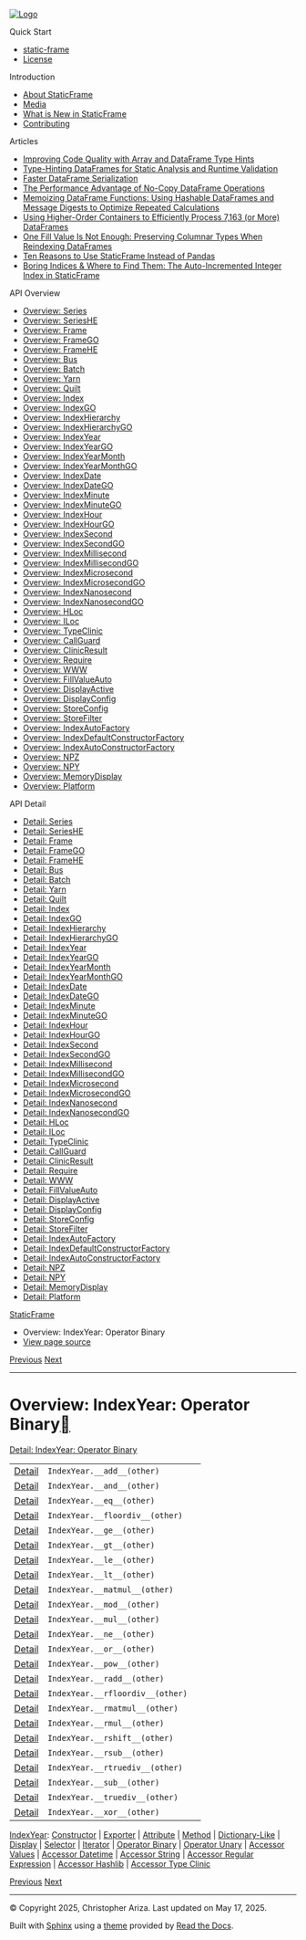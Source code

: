 [![Logo](../_static/sf-logo-web_icon-small.png)](../index.md)

Quick Start

* [static-frame](../readme.md)
* [License](../license.md)

Introduction

* [About StaticFrame](../intro.md)
* [Media](../intro.md#media)
* [What is New in StaticFrame](../new.md)
* [Contributing](../contributing.md)

Articles

* [Improving Code Quality with Array and DataFrame Type Hints](../articles/guard.md)
* [Type-Hinting DataFrames for Static Analysis and Runtime Validation](../articles/ftyping.md)
* [Faster DataFrame Serialization](../articles/serialize.md)
* [The Performance Advantage of No-Copy DataFrame Operations](../articles/no_copy.md)
* [Memoizing DataFrame Functions: Using Hashable DataFrames and Message Digests to Optimize Repeated Calculations](../articles/hash.md)
* [Using Higher-Order Containers to Efficiently Process 7,163 (or More) DataFrames](../articles/uhoc.md)
* [One Fill Value Is Not Enough: Preserving Columnar Types When Reindexing DataFrames](../articles/fill_value.md)
* [Ten Reasons to Use StaticFrame Instead of Pandas](../articles/upgrade.md)
* [Boring Indices & Where to Find Them: The Auto-Incremented Integer Index in StaticFrame](../articles/aiii.md)

API Overview

* [Overview: Series](series.md)
* [Overview: SeriesHE](series_he.md)
* [Overview: Frame](frame.md)
* [Overview: FrameGO](frame_go.md)
* [Overview: FrameHE](frame_he.md)
* [Overview: Bus](bus.md)
* [Overview: Batch](batch.md)
* [Overview: Yarn](yarn.md)
* [Overview: Quilt](quilt.md)
* [Overview: Index](index.md)
* [Overview: IndexGO](index_go.md)
* [Overview: IndexHierarchy](index_hierarchy.md)
* [Overview: IndexHierarchyGO](index_hierarchy_go.md)
* [Overview: IndexYear](index_year.md)
* [Overview: IndexYearGO](index_year_go.md)
* [Overview: IndexYearMonth](index_year_month.md)
* [Overview: IndexYearMonthGO](index_year_month_go.md)
* [Overview: IndexDate](index_date.md)
* [Overview: IndexDateGO](index_date_go.md)
* [Overview: IndexMinute](index_minute.md)
* [Overview: IndexMinuteGO](index_minute_go.md)
* [Overview: IndexHour](index_hour.md)
* [Overview: IndexHourGO](index_hour_go.md)
* [Overview: IndexSecond](index_second.md)
* [Overview: IndexSecondGO](index_second_go.md)
* [Overview: IndexMillisecond](index_millisecond.md)
* [Overview: IndexMillisecondGO](index_millisecond_go.md)
* [Overview: IndexMicrosecond](index_microsecond.md)
* [Overview: IndexMicrosecondGO](index_microsecond_go.md)
* [Overview: IndexNanosecond](index_nanosecond.md)
* [Overview: IndexNanosecondGO](index_nanosecond_go.md)
* [Overview: HLoc](hloc.md)
* [Overview: ILoc](iloc.md)
* [Overview: TypeClinic](type_clinic.md)
* [Overview: CallGuard](call_guard.md)
* [Overview: ClinicResult](clinic_result.md)
* [Overview: Require](require.md)
* [Overview: WWW](www.md)
* [Overview: FillValueAuto](fill_value_auto.md)
* [Overview: DisplayActive](display_active.md)
* [Overview: DisplayConfig](display_config.md)
* [Overview: StoreConfig](store_config.md)
* [Overview: StoreFilter](store_filter.md)
* [Overview: IndexAutoFactory](index_auto_factory.md)
* [Overview: IndexDefaultConstructorFactory](index_default_constructor_factory.md)
* [Overview: IndexAutoConstructorFactory](index_auto_constructor_factory.md)
* [Overview: NPZ](npz.md)
* [Overview: NPY](npy.md)
* [Overview: MemoryDisplay](memory_display.md)
* [Overview: Platform](platform.md)

API Detail

* [Detail: Series](../api_detail/series.md)
* [Detail: SeriesHE](../api_detail/series_he.md)
* [Detail: Frame](../api_detail/frame.md)
* [Detail: FrameGO](../api_detail/frame_go.md)
* [Detail: FrameHE](../api_detail/frame_he.md)
* [Detail: Bus](../api_detail/bus.md)
* [Detail: Batch](../api_detail/batch.md)
* [Detail: Yarn](../api_detail/yarn.md)
* [Detail: Quilt](../api_detail/quilt.md)
* [Detail: Index](../api_detail/index.md)
* [Detail: IndexGO](../api_detail/index_go.md)
* [Detail: IndexHierarchy](../api_detail/index_hierarchy.md)
* [Detail: IndexHierarchyGO](../api_detail/index_hierarchy_go.md)
* [Detail: IndexYear](../api_detail/index_year.md)
* [Detail: IndexYearGO](../api_detail/index_year_go.md)
* [Detail: IndexYearMonth](../api_detail/index_year_month.md)
* [Detail: IndexYearMonthGO](../api_detail/index_year_month_go.md)
* [Detail: IndexDate](../api_detail/index_date.md)
* [Detail: IndexDateGO](../api_detail/index_date_go.md)
* [Detail: IndexMinute](../api_detail/index_minute.md)
* [Detail: IndexMinuteGO](../api_detail/index_minute_go.md)
* [Detail: IndexHour](../api_detail/index_hour.md)
* [Detail: IndexHourGO](../api_detail/index_hour_go.md)
* [Detail: IndexSecond](../api_detail/index_second.md)
* [Detail: IndexSecondGO](../api_detail/index_second_go.md)
* [Detail: IndexMillisecond](../api_detail/index_millisecond.md)
* [Detail: IndexMillisecondGO](../api_detail/index_millisecond_go.md)
* [Detail: IndexMicrosecond](../api_detail/index_microsecond.md)
* [Detail: IndexMicrosecondGO](../api_detail/index_microsecond_go.md)
* [Detail: IndexNanosecond](../api_detail/index_nanosecond.md)
* [Detail: IndexNanosecondGO](../api_detail/index_nanosecond_go.md)
* [Detail: HLoc](../api_detail/hloc.md)
* [Detail: ILoc](../api_detail/iloc.md)
* [Detail: TypeClinic](../api_detail/type_clinic.md)
* [Detail: CallGuard](../api_detail/call_guard.md)
* [Detail: ClinicResult](../api_detail/clinic_result.md)
* [Detail: Require](../api_detail/require.md)
* [Detail: WWW](../api_detail/www.md)
* [Detail: FillValueAuto](../api_detail/fill_value_auto.md)
* [Detail: DisplayActive](../api_detail/display_active.md)
* [Detail: DisplayConfig](../api_detail/display_config.md)
* [Detail: StoreConfig](../api_detail/store_config.md)
* [Detail: StoreFilter](../api_detail/store_filter.md)
* [Detail: IndexAutoFactory](../api_detail/index_auto_factory.md)
* [Detail: IndexDefaultConstructorFactory](../api_detail/index_default_constructor_factory.md)
* [Detail: IndexAutoConstructorFactory](../api_detail/index_auto_constructor_factory.md)
* [Detail: NPZ](../api_detail/npz.md)
* [Detail: NPY](../api_detail/npy.md)
* [Detail: MemoryDisplay](../api_detail/memory_display.md)
* [Detail: Platform](../api_detail/platform.md)

[StaticFrame](../index.md)

* Overview: IndexYear: Operator Binary
* [View page source](../_sources/api_overview/index_year-operator_binary.rst.txt)

[Previous](index_year-iterator.md "Overview: IndexYear: Iterator")
[Next](index_year-operator_unary.md "Overview: IndexYear: Operator Unary")

---

# Overview: IndexYear: Operator Binary[](#overview-indexyear-operator-binary "Link to this heading")

[Detail: IndexYear: Operator Binary](../api_detail/index_year-operator_binary.md#api-detail-indexyear-operator-binary)

|  |  |  |
| --- | --- | --- |
| [Detail](../api_detail/index_year-operator_binary.md#api-sig-indexyear-add) | `IndexYear.__add__(other)` |  |
| [Detail](../api_detail/index_year-operator_binary.md#api-sig-indexyear-and) | `IndexYear.__and__(other)` |  |
| [Detail](../api_detail/index_year-operator_binary.md#api-sig-indexyear-eq) | `IndexYear.__eq__(other)` |  |
| [Detail](../api_detail/index_year-operator_binary.md#api-sig-indexyear-floordiv) | `IndexYear.__floordiv__(other)` |  |
| [Detail](../api_detail/index_year-operator_binary.md#api-sig-indexyear-ge) | `IndexYear.__ge__(other)` |  |
| [Detail](../api_detail/index_year-operator_binary.md#api-sig-indexyear-gt) | `IndexYear.__gt__(other)` |  |
| [Detail](../api_detail/index_year-operator_binary.md#api-sig-indexyear-le) | `IndexYear.__le__(other)` |  |
| [Detail](../api_detail/index_year-operator_binary.md#api-sig-indexyear-lt) | `IndexYear.__lt__(other)` |  |
| [Detail](../api_detail/index_year-operator_binary.md#api-sig-indexyear-matmul) | `IndexYear.__matmul__(other)` |  |
| [Detail](../api_detail/index_year-operator_binary.md#api-sig-indexyear-mod) | `IndexYear.__mod__(other)` |  |
| [Detail](../api_detail/index_year-operator_binary.md#api-sig-indexyear-mul) | `IndexYear.__mul__(other)` |  |
| [Detail](../api_detail/index_year-operator_binary.md#api-sig-indexyear-ne) | `IndexYear.__ne__(other)` |  |
| [Detail](../api_detail/index_year-operator_binary.md#api-sig-indexyear-or) | `IndexYear.__or__(other)` |  |
| [Detail](../api_detail/index_year-operator_binary.md#api-sig-indexyear-pow) | `IndexYear.__pow__(other)` |  |
| [Detail](../api_detail/index_year-operator_binary.md#api-sig-indexyear-radd) | `IndexYear.__radd__(other)` |  |
| [Detail](../api_detail/index_year-operator_binary.md#api-sig-indexyear-rfloordiv) | `IndexYear.__rfloordiv__(other)` |  |
| [Detail](../api_detail/index_year-operator_binary.md#api-sig-indexyear-rmatmul) | `IndexYear.__rmatmul__(other)` |  |
| [Detail](../api_detail/index_year-operator_binary.md#api-sig-indexyear-rmul) | `IndexYear.__rmul__(other)` |  |
| [Detail](../api_detail/index_year-operator_binary.md#api-sig-indexyear-rshift) | `IndexYear.__rshift__(other)` |  |
| [Detail](../api_detail/index_year-operator_binary.md#api-sig-indexyear-rsub) | `IndexYear.__rsub__(other)` |  |
| [Detail](../api_detail/index_year-operator_binary.md#api-sig-indexyear-rtruediv) | `IndexYear.__rtruediv__(other)` |  |
| [Detail](../api_detail/index_year-operator_binary.md#api-sig-indexyear-sub) | `IndexYear.__sub__(other)` |  |
| [Detail](../api_detail/index_year-operator_binary.md#api-sig-indexyear-truediv) | `IndexYear.__truediv__(other)` |  |
| [Detail](../api_detail/index_year-operator_binary.md#api-sig-indexyear-xor) | `IndexYear.__xor__(other)` |  |

[IndexYear](index_year.md#api-overview-indexyear): [Constructor](index_year-constructor.md#api-overview-indexyear-constructor) | [Exporter](index_year-exporter.md#api-overview-indexyear-exporter) | [Attribute](index_year-attribute.md#api-overview-indexyear-attribute) | [Method](index_year-method.md#api-overview-indexyear-method) | [Dictionary-Like](index_year-dictionary_like.md#api-overview-indexyear-dictionary-like) | [Display](index_year-display.md#api-overview-indexyear-display) | [Selector](index_year-selector.md#api-overview-indexyear-selector) | [Iterator](index_year-iterator.md#api-overview-indexyear-iterator) | [Operator Binary](#api-overview-indexyear-operator-binary) | [Operator Unary](index_year-operator_unary.md#api-overview-indexyear-operator-unary) | [Accessor Values](index_year-accessor_values.md#api-overview-indexyear-accessor-values) | [Accessor Datetime](index_year-accessor_datetime.md#api-overview-indexyear-accessor-datetime) | [Accessor String](index_year-accessor_string.md#api-overview-indexyear-accessor-string) | [Accessor Regular Expression](index_year-accessor_regular_expression.md#api-overview-indexyear-accessor-regular-expression) | [Accessor Hashlib](index_year-accessor_hashlib.md#api-overview-indexyear-accessor-hashlib) | [Accessor Type Clinic](index_year-accessor_type_clinic.md#api-overview-indexyear-accessor-type-clinic)

[Previous](index_year-iterator.md "Overview: IndexYear: Iterator")
[Next](index_year-operator_unary.md "Overview: IndexYear: Operator Unary")

---

© Copyright 2025, Christopher Ariza.
Last updated on May 17, 2025.

Built with [Sphinx](https://www.sphinx-doc.org/) using a
[theme](https://github.com/readthedocs/sphinx_rtd_theme)
provided by [Read the Docs](https://readthedocs.org).